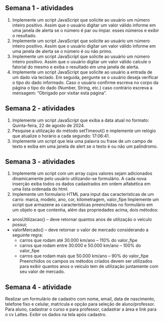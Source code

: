 ## Semana 1 - atividades

1. Implemente um script JavaScript que solicite ao usuário um número inteiro positivo. Assim que o usuário digitar um valor válido informe em uma janela de alerta se o número é par ou ímpar.
esses números e exibir o resultado.
2. Implemente um script JavaScript que solicite ao usuário um número inteiro positivo. Assim que o usuário digitar um valor válido informe em uma janela de alerta se o número é ou não primo.
3. Implemente um script JavaScript que solicite ao usuário um número inteiro positivo. Assim que o usuário digitar um valor válido calcule o fatorial do mesmo e exiba o resultado em uma janela de alerta.
4. Implemente um script JavaScript que solicite ao usuário a entrada de um dado via teclado. Em seguida, pergunte se o usuário deseja verificar o tipo do dado informado. Caso o usuário confirme escreva no corpo da página o tipo
do dado (Number, String, etc.) caso contrário escreva a mensagem: “Obrigado por visitar esta página”.

## Semana 2 - atividades

1. Implemente um script JavaScript que exiba a data atual no formato: Quinta-feira, 22 de agosto de 2024.
2. Pesquise a utilização do método setTimeout() e implemente um relógio que atualize o horário a cada segundo: 17:06:41.
3. Implemente um script que leia uma palavra ou frase de um campo de texto e exiba em uma janela de alert se o texto é ou não um palíndromo.

## Semana 3 - atividades
1. Implemente um script com um array cujos valores sejam adicionados dinamicamente pelo usuário utilizando-se formulário. A cada nova inserção exiba todos os dados cadastrados em ordem alfabética em uma lista ordenada do html.
2. Implemente um formulario HTML para input das características de um carro: marca, modelo, ano, cor, kilometragem, valor_fipe
Implemente um script que armazene as características preenchidas no formulário em um objeto e que contenha, além das propriedades acima, dois métodos:
- anosUtilizacao() – deve retornar quantos anos de utilização o veículo possui;
- valorMercado() – deve retornar o valor de mercado considerando a seguinte regra:
    - carros que rodam até 30.000 km/ano – 110% do valor_fipe
    - carros que rodam entre 30.000 e 50.000 km/ano – 100% do valor_fipe
    - carros que rodam mais que 50.000 km/ano – 90% do valor_fipe
Preenchidos os campos os métodos criados devem ser utilizados para exibir quantos anos o veículo tem de utilização juntamente com seu valor de mercado.

## Semana 4 - atividade
Realizar um formulário de cadastro com nome, email, data de nascimento, telefone fixo e celular, matrícula e opção para seleção de aluno/professor. Para aluno, cadastrar o curso e para professor, cadastrar a área e link para o cv Lattes. Exibir os dados na tela após cadastro.